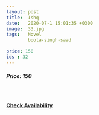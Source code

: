 ```yaml
---
layout: post
title:  Ishq
date:   2020-07-1 15:01:35 +0300
image:  33.jpg
tags:   Novel
        boota-singh-saad
        
price: 150
ids : 32
---
```



<h5>Price: 150</h5><br>




<h4><a class="add-cart cart1" href="{{ site.baseurl }}/books#32"><b>Check Availability</b></a></h4>

<body>
 <script src="{{ site.baseurl }}/js/main.js"></script>
 </body>